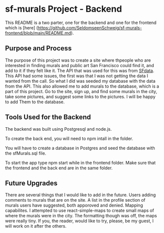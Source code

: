 # sf-murals Project - Backend

This README is a two parter, one for the backend and one for the frontend which is [here] (https://github.com/SeldomseenSchweig/sf-murals-frontend/blob/main/README.md).

## Purpose and Process

The purpose of this project was to create a site where thpeople who are interested in finding murals and public art San Francisco could find it, and add to it if they felt like it. The API that was used for this was from [SFdata](https://data.sfgov.org/Culture-and-Recreation/StreetSmArts-Murals/wg8w-68vc). This API had some issues, the first was that I was not getting the data I wanted from the call. So what I did was seeded my database with the data from the API. This also allowed me to add murals to the database, which is a part of this project. Go to the site, sign up, and find some murals in the city, take some pictures, and suggest some links to the pictures. I will be happy to add Them to the database.

## Tools Used for the Backend

The backend was built using Postgresql and node.js.

To create the back end, you will need to npm intall in the folder. 

You will have to create a database in Postgres and seed the database with the sfMurals.sql file.

To start the app type npm start while in the frontend folder. Make sure that the frontend and the back end are in the same folder.

## Future Upgrades

There are several things that I would like to add in the future. Users adding comments to murals that are on the site. A list in the profile section of murals users have suggested, both apporoved and denied. Mapping capabilites. I attempted to use react-simple-maps to create small maps of where the murals were in the city. The formatting though was off, the maps were really tiny. If you, the reader, would like to try, please, be my guest, I will work on it after the others.
